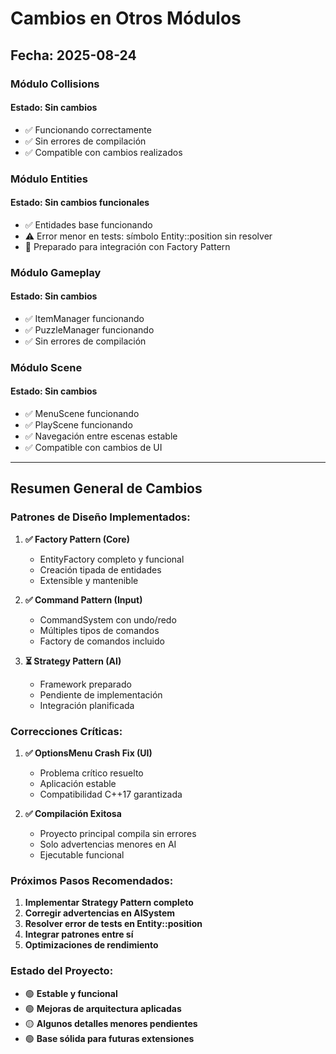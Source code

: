 # Cambios en Otros Módulos

## Fecha: 2025-08-24

### Módulo Collisions
#### Estado: Sin cambios
- ✅ Funcionando correctamente
- ✅ Sin errores de compilación
- ✅ Compatible con cambios realizados

### Módulo Entities  
#### Estado: Sin cambios funcionales
- ✅ Entidades base funcionando
- ⚠️ Error menor en tests: símbolo Entity::position sin resolver
- 📝 Preparado para integración con Factory Pattern

### Módulo Gameplay
#### Estado: Sin cambios
- ✅ ItemManager funcionando
- ✅ PuzzleManager funcionando  
- ✅ Sin errores de compilación

### Módulo Scene
#### Estado: Sin cambios
- ✅ MenuScene funcionando
- ✅ PlayScene funcionando
- ✅ Navegación entre escenas estable
- ✅ Compatible con cambios de UI

---

## Resumen General de Cambios

### Patrones de Diseño Implementados:

1. **✅ Factory Pattern (Core)**
   - EntityFactory completo y funcional
   - Creación tipada de entidades
   - Extensible y mantenible

2. **✅ Command Pattern (Input)**  
   - CommandSystem con undo/redo
   - Múltiples tipos de comandos
   - Factory de comandos incluido

3. **⏳ Strategy Pattern (AI)**
   - Framework preparado
   - Pendiente de implementación
   - Integración planificada

### Correcciones Críticas:

1. **✅ OptionsMenu Crash Fix (UI)**
   - Problema crítico resuelto
   - Aplicación estable
   - Compatibilidad C++17 garantizada

2. **✅ Compilación Exitosa**
   - Proyecto principal compila sin errores
   - Solo advertencias menores en AI
   - Ejecutable funcional

### Próximos Pasos Recomendados:

1. **Implementar Strategy Pattern completo**
2. **Corregir advertencias en AISystem**  
3. **Resolver error de tests en Entity::position**
4. **Integrar patrones entre sí**
5. **Optimizaciones de rendimiento**

### Estado del Proyecto:
- 🟢 **Estable y funcional**
- 🟢 **Mejoras de arquitectura aplicadas**
- 🟡 **Algunos detalles menores pendientes**
- 🟢 **Base sólida para futuras extensiones**
